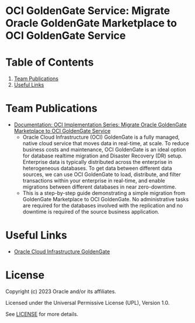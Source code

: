 # OCI GoldenGate Service: Migrate Oracle GoldenGate Marketplace to OCI GoldenGate Service


  
# Table of Contents

1. [Team Publications](#team-publications)
2. [Useful Links](#useful-links)

# Team Publications

- [Documentation: OCI Implementation Series: Migrate Oracle GoldenGate Marketplace to OCI GoldenGate Service](https://blogs.oracle.com/futurestate/post/oci-implementation-series-migrate-oracle-goldengate-marketplace-to-oci-goldengate-service)
    - Oracle Cloud Infrastructure (OCI) GoldenGate is a fully managed, native cloud service that moves data in real-time, at scale. To reduce business costs and maintenance, OCI GoldenGate is an ideal option for database realtime migration and Disaster Recovery (DR) setup. Enterprise data is typically distributed across the enterprise in heterogeneous databases. To get data between different data sources, we can use OCI GoldenGate to load, distribute, and filter transactions within your enterprise in real-time, and enable migrations between different databases in near zero-downtime. 
    - This is a step-by-step guide demonstrating a simple migration from GoldenGate Marketplace to OCI GoldenGate. No administrative tasks are required for the databases involved with the replication and no downtime is required of the source business application.
 
# Useful Links

- [Oracle Cloud Infrastructure GoldenGate](https://docs.oracle.com/en/cloud/paas/goldengate-service/index.html)

# License

Copyright (c) 2023 Oracle and/or its affiliates.

Licensed under the Universal Permissive License (UPL), Version 1.0.

See [LICENSE](https://github.com/oracle-devrel/technology-engineering/blob/main/LICENSE) for more details.
